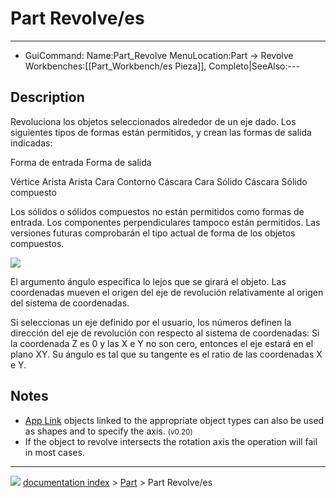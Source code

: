 # Part Revolve/es
---
- GuiCommand:   Name:Part_Revolve   MenuLocation:Part → Revolve   Workbenches:[[Part_Workbench/es   Pieza]], Completo|SeeAlso:---


</div>

## Description


<div class="mw-translate-fuzzy">

Revoluciona los objetos seleccionados alrededor de un eje dado. Los siguientes tipos de formas están permitidos, y crean las formas de salida indicadas:


</div>


<div class="mw-translate-fuzzy">

  Forma de entrada   Forma de salida
   
  Vértice            Arista
  Arista             Cara
  Contorno           Cáscara
  Cara               Sólido
  Cáscara            Sólido compuesto


</div>


<div class="mw-translate-fuzzy">

Los sólidos o sólidos compuestos no están permitidos como formas de entrada. Los componentes perpendiculares tampoco están permitidos. Las versiones futuras comprobarán el tipo actual de forma de los objetos compuestos.


</div>


<div class="mw-translate-fuzzy">

![](images/Dialog-revolve.jpg )


</div>


<div class="mw-translate-fuzzy">

El argumento ángulo especifica lo lejos que se girará el objeto. Las coordenadas mueven el origen del eje de revolución relativamente al origen del sistema de coordenadas.


</div>


<div class="mw-translate-fuzzy">

Si seleccionas un eje definido por el usuario, los números definen la dirección del eje de revolución con respecto al sistema de coordenadas: Si la coordenada Z es 0 y las X e Y no son cero, entonces el eje estará en el plano XY. Su ángulo es tal que su tangente es el ratio de las coordenadas X e Y.


</div>

## Notes

-   [App Link](App_Link.md) objects linked to the appropriate object types can also be used as shapes and to specify the axis. <small>(v0.20)</small> 
-   If the object to revolve intersects the rotation axis the operation will fail in most cases.



---
![](images/Button_right.svg) [documentation index](../README.md) > [Part](Part_Workbench.md) > Part Revolve/es
